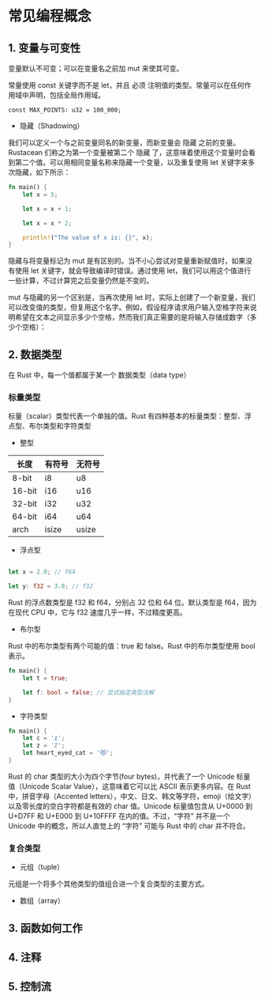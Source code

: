 # 常见编程概念

## 1. 变量与可变性

变量默认不可变；可以在变量名之前加 mut 来使其可变。

常量使用 const 关键字而不是 let，并且 必须 注明值的类型。常量可以在任何作用域中声明，包括全局作用域。

```
const MAX_POINTS: u32 = 100_000;
```

* 隐藏（Shadowing）

我们可以定义一个与之前变量同名的新变量，而新变量会 隐藏 之前的变量。Rustacean 们称之为第一个变量被第二个 隐藏 了，这意味着使用这个变量时会看到第二个值。可以用相同变量名称来隐藏一个变量，以及重复使用 let 关键字来多次隐藏，如下所示：

```Rust
fn main() {
    let x = 5;

    let x = x + 1;

    let x = x * 2;

    println!("The value of x is: {}", x);
}
```

隐藏与将变量标记为 mut 是有区别的。当不小心尝试对变量重新赋值时，如果没有使用 let 关键字，就会导致编译时错误。通过使用 let，我们可以用这个值进行一些计算，不过计算完之后变量仍然是不变的。

mut 与隐藏的另一个区别是，当再次使用 let 时，实际上创建了一个新变量，我们可以改变值的类型，但复用这个名字。例如，假设程序请求用户输入空格字符来说明希望在文本之间显示多少个空格，然而我们真正需要的是将输入存储成数字（多少个空格）：


## 2. 数据类型

在 Rust 中，每一个值都属于某一个 数据类型（data type）

### 标量类型

标量（scalar）类型代表一个单独的值。Rust 有四种基本的标量类型：整型、浮点型、布尔类型和字符类型

* 整型

|长度|有符号	|无符号|
|  ----  | ----  | ----  |
| 8-bit|	i8|	u8 |
| 16-bit|	i16|	u16 |
| 32-bit|	i32	|u32 |
| 64-bit|	i64|	u64 |
| arch|	isize|	 usize |

* 浮点型

```Rust

let x = 2.0; // f64

let y: f32 = 3.0; // f32
```
Rust 的浮点数类型是 f32 和 f64，分别占 32 位和 64 位。默认类型是 f64，因为在现代 CPU 中，它与 f32 速度几乎一样，不过精度更高。

* 布尔型

Rust 中的布尔类型有两个可能的值：true 和 false。Rust 中的布尔类型使用 bool 表示。

```Rust
fn main() {
    let t = true;

    let f: bool = false; // 显式指定类型注解
}
```

* 字符类型

```Rust
fn main() {
    let c = 'z';
    let z = 'ℤ';
    let heart_eyed_cat = '😻';
}
```
Rust 的 char 类型的大小为四个字节(four bytes)，并代表了一个 Unicode 标量值（Unicode Scalar Value），这意味着它可以比 ASCII 表示更多内容。在 Rust 中，拼音字母（Accented letters），中文、日文、韩文等字符，emoji（绘文字）以及零长度的空白字符都是有效的 char 值。Unicode 标量值包含从 U+0000 到 U+D7FF 和 U+E000 到 U+10FFFF 在内的值。不过，“字符” 并不是一个 Unicode 中的概念，所以人直觉上的 “字符” 可能与 Rust 中的 char 并不符合。


### 复合类型

* 元组（tuple）

元组是一个将多个其他类型的值组合进一个复合类型的主要方式。


* 数组（array）

## 3. 函数如何工作
## 4. 注释
## 5. 控制流